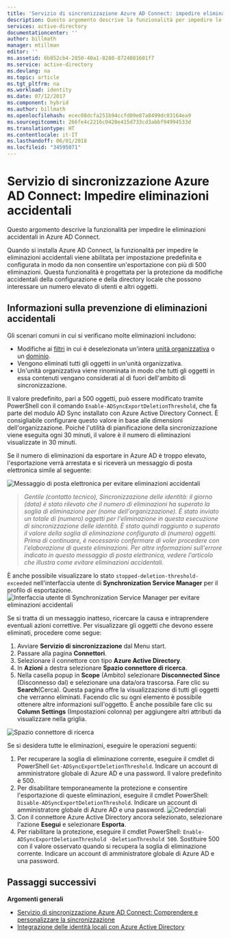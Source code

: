 ```yaml
---
title: 'Servizio di sincronizzazione Azure AD Connect: impedire eliminazioni accidentali | Documentazione Microsoft'
description: Questo argomento descrive la funzionalità per impedire le eliminazioni accidentali in Azure AD Connect.
services: active-directory
documentationcenter: ''
author: billmath
manager: mtillman
editor: ''
ms.assetid: 6b852cb4-2850-40a1-8280-8724081601f7
ms.service: active-directory
ms.devlang: na
ms.topic: article
ms.tgt_pltfrm: na
ms.workload: identity
ms.date: 07/12/2017
ms.component: hybrid
ms.author: billmath
ms.openlocfilehash: ecec08dcfa251b94ccfd09e87a8499dc03164ea9
ms.sourcegitcommit: 266fe4c2216c0420e415d733cd3abbf94994533d
ms.translationtype: HT
ms.contentlocale: it-IT
ms.lasthandoff: 06/01/2018
ms.locfileid: "34595071"
---
```

# <a name="azure-ad-connect-sync-prevent-accidental-deletes"></a>Servizio di sincronizzazione Azure AD Connect: Impedire eliminazioni accidentali
Questo argomento descrive la funzionalità per impedire le eliminazioni accidentali in Azure AD Connect.

Quando si installa Azure AD Connect, la funzionalità per impedire le eliminazioni accidentali viene abilitata per impostazione predefinita e configurata in modo da non consentire un'esportazione con più di 500 eliminazioni. Questa funzionalità è progettata per la protezione da modifiche accidentali della configurazione e della directory locale che possono interessare un numero elevato di utenti e altri oggetti.

## <a name="what-is-prevent-accidental-deletes"></a>Informazioni sulla prevenzione di eliminazioni accidentali
Gli scenari comuni in cui si verificano molte eliminazioni includono:

* Modifiche ai [filtri](active-directory-aadconnectsync-configure-filtering.md) in cui è deselezionata un'intera [unità organizzativa](active-directory-aadconnectsync-configure-filtering.md#organizational-unitbased-filtering) o un [dominio](active-directory-aadconnectsync-configure-filtering.md#domain-based-filtering).
* Vengono eliminati tutti gli oggetti in un'unità organizzativa.
* Un'unità organizzativa viene rinominata in modo che tutti gli oggetti in essa contenuti vengano considerati al di fuori dell'ambito di sincronizzazione.

Il valore predefinito, pari a 500 oggetti, può essere modificato tramite PowerShell con il comando `Enable-ADSyncExportDeletionThreshold`, che fa parte del modulo AD Sync installato con Azure Active Directory Connect. È consigliabile configurare questo valore in base alle dimensioni dell'organizzazione. Poiché l'utilità di pianificazione della sincronizzazione viene eseguita ogni 30 minuti, il valore è il numero di eliminazioni visualizzate in 30 minuti.

Se il numero di eliminazioni da esportare in Azure AD è troppo elevato, l'esportazione verrà arrestata e si riceverà un messaggio di posta elettronica simile al seguente:

![Messaggio di posta elettronica per evitare eliminazioni accidentali](./media/active-directory-aadconnectsync-feature-prevent-accidental-deletes/email.png)

> *Gentile (contatto tecnico), Sincronizzazione delle identità: il giorno (data) è stato rilevato che il numero di eliminazioni ha superato la soglia di eliminazione per (nome dell'organizzazione). È stato inviato un totale di (numero) oggetti per l'eliminazione in questa esecuzione di sincronizzazione delle identità. È stato quindi raggiunto o superato il valore della soglia di eliminazione configurato di (numero) oggetti. Prima di continuare, è necessario confermare di voler procedere con l'elaborazione di queste eliminazioni. Per altre informazioni sull'errore indicato in questo messaggio di posta elettronica, vedere l'articolo che illustra come evitare eliminazioni accidentali.*
>
> 

È anche possibile visualizzare lo stato `stopped-deletion-threshold-exceeded` nell'interfaccia utente di **Synchronization Service Manager** per il profilo di esportazione.
![Interfaccia utente di Synchronization Service Manager per evitare eliminazioni accidentali](./media/active-directory-aadconnectsync-feature-prevent-accidental-deletes/syncservicemanager.png)

Se si tratta di un messaggio inatteso, ricercare la causa e intraprendere eventuali azioni correttive. Per visualizzare gli oggetti che devono essere eliminati, procedere come segue:

1. Avviare **Servizio di sincronizzazione** dal Menu start.
2. Passare alla pagina **Connettori**.
3. Selezionare il connettore con tipo **Azure Active Directory**.
4. In **Azioni** a destra selezionare **Spazio connettore di ricerca**.
5. Nella casella popup in **Scope** (Ambito) selezionare **Disconnected Since** (Disconnesso dal) e selezionare una data/ora trascorsa. Fare clic su **Search**(Cerca). Questa pagina offre la visualizzazione di tutti gli oggetti che verranno eliminati. Facendo clic su ogni elemento è possibile ottenere altre informazioni sull'oggetto. È anche possibile fare clic su **Column Settings** (Impostazioni colonna) per aggiungere altri attributi da visualizzare nella griglia.

![Spazio connettore di ricerca](./media/active-directory-aadconnectsync-feature-prevent-accidental-deletes/searchcs.png)

Se si desidera tutte le eliminazioni, eseguire le operazioni seguenti:

1. Per recuperare la soglia di eliminazione corrente, eseguire il cmdlet di PowerShell `Get-ADSyncExportDeletionThreshold`. Indicare un account di amministratore globale di Azure AD e una password. Il valore predefinito è 500.
2. Per disabilitare temporaneamente la protezione e consentire l'esportazione di queste eliminazioni, eseguire il cmdlet PowerShell: `Disable-ADSyncExportDeletionThreshold`. Indicare un account di amministratore globale di Azure AD e una password.
   ![Credenziali](./media/active-directory-aadconnectsync-feature-prevent-accidental-deletes/credentials.png)
3. Con il connettore Azure Active Directory ancora selezionato, selezionare l'azione **Esegui** e selezionare **Esporta**.
4. Per riabilitare la protezione, eseguire il cmdlet PowerShell: `Enable-ADSyncExportDeletionThreshold -DeletionThreshold 500`. Sostituire 500 con il valore osservato quando si recupera la soglia di eliminazione corrente. Indicare un account di amministratore globale di Azure AD e una password.

## <a name="next-steps"></a>Passaggi successivi
**Argomenti generali**

* [Servizio di sincronizzazione Azure AD Connect: Comprendere e personalizzare la sincronizzazione](active-directory-aadconnectsync-whatis.md)
* [Integrazione delle identità locali con Azure Active Directory](active-directory-aadconnect.md)
